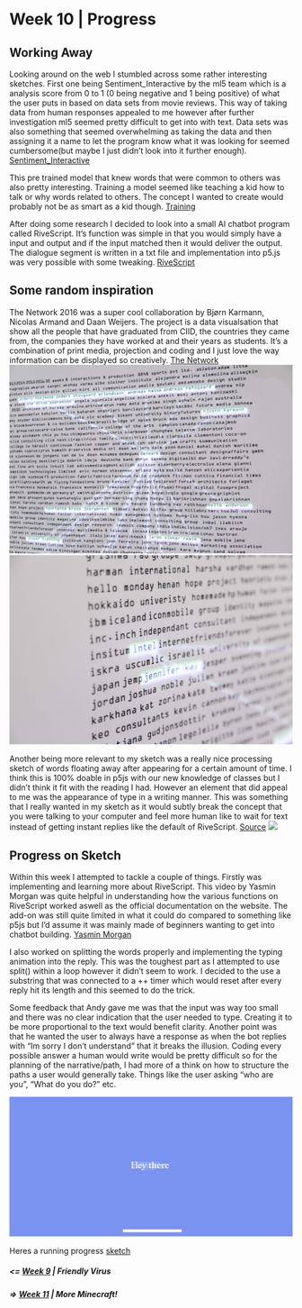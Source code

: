 # Week 10 | Progress

## Working Away

Looking around on the web I stumbled across some rather interesting sketches. First one being Sentiment_Interactive by the ml5 team which is a analysis score from 0 to 1 (0 being negative and 1 being positive) of what the user puts in based on data sets from movie reviews. This way of taking data from human responses appealed to me however after further investigation ml5 seemed pretty difficult to get into with text. Data sets was also something that seemed overwhelming as taking the data and then assigning it a name to let the program know what it was looking for seemed cumbersome(but maybe I just didn’t look into it further enough).  
[Sentiment_Interactive](https://editor.p5js.org/ml5/sketches/Sentiment_Interactive)

This pre trained model that knew words that were common to others was also pretty interesting. Training a model seemed like teaching a kid how to talk or why words related to others. The concept I wanted to create would probably not be as smart as a kid though. 
[Training](https://editor.p5js.org/ml5/sketches/Word2Vec_Interactive)

After doing some research I decided to look into a  small AI chatbot program called RiveScript. It’s function was simple in that you would simply have a input and output and if the input matched then it would deliver the output. The dialogue segment is written in a txt file and implementation into p5.js was very possible with some tweaking. [RiveScript](https://www.rivescript.com/about) 

## Some random inspiration 

The Network 2016 was a super cool collaboration by Bjørn Karmann, Nicolas Armand and Daan Weijers. The project is a data visualsation that show all the people that have graduated from CIID, the countries they came from, the companies they have worked at and their years as students. It’s a combination of print media, projection and coding and I just love the way information can be displayed so creatively. 
[The Network](http://bjoernkarmann.dk/thenetwork)
![](1.jpg) ![](2.jpg)

Another being more relevant to my sketch was a really nice processing sketch of words floating away after appearing for a certain amount of time. I think this is 100% doable in p5js with our new knowledge of classes but I didn’t think it fit with the reading I had. However an element that did appeal to me was the appearance of type in a writing manner. This was something that I really wanted in my sketch as it would subtly break the concept that you were talking to your computer and feel more human like to wait for text instead of getting instant replies like the default of RiveScript. 
[Source](https://www.openprocessing.org/sketch/446720)
![](5.gif)

## Progress on Sketch

Within this week I attempted to tackle a couple of things. Firstly was implementing and learning more about RiveScript. This video by Yasmin Morgan was quite helpful in understanding how the various functions on RiveScript worked aswell as the official documentation on the website. The add-on was still quite limited in what it could do compared to something like p5js but I’d assume it was mainly made of beginners wanting to get into chatbot building. 
[Yasmin Morgan](https://www.youtube.com/watch?v=IhM0rmFUWGs&t=2172s&ab_channel=In-grid)

I also worked on splitting the words properly and implementing the typing animation into the reply. This was the toughest part as I attempted to use split() within a loop however it didn’t seem to work. I decided to the use a substring that was connected to a ++ timer which would reset after every reply hit its length and this seemed to do the trick. 

Some feedback that Andy gave me was that the input was way too small and there was no clear indication that the user needed to type. Creating it to be more proportional to the text would benefit clarity. Another point was that he wanted the user to always have a response as when the bot replies with “Im sorry I don’t understand” that it breaks the illusion. Coding every possible answer a human would write would be pretty difficult so for the planning of the narrative/path, I had more of a think on how to structure the paths a user would generally take. Things like the user asking “who are you”, “What do you do?” etc. 

![](3.PNG)

Heres a running progress [sketch](https://jamtt.github.io/Codewords/Week%209/StartofSomething/)

##### <= [Week 9](https://github.com/Jamtt/Codewords/blob/master/Week%209/readme.md) | Friendly Virus
##### => [Week 11](https://github.com/Jamtt/Codewords/blob/master/Week_11/readme.md) | More Minecraft!

